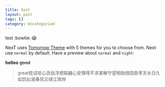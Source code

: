 ```yaml
---
title: test
layout: post
tags: []
category: Uncategoried
---
```


test
:bowtie: :scream:

NexT uses [Tomorrow Theme](https://github.com/chriskempson/tomorrow-theme) with 5 themes for you to choose from.
Next use `normal` by default. Have a preview about `normal` and `night`:

**helleo**
~~good~~

> great尝试呕心沥血浮想联翩心安理得不求甚解守望相助囫囵吞枣天长日久如饥似渴春风又绿江南岸
